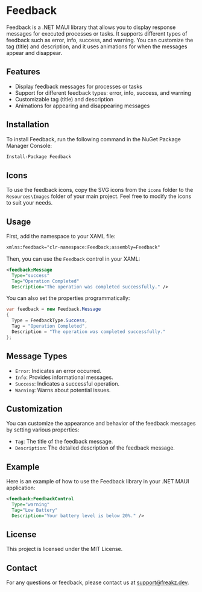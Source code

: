# Feedback

Feedback is a .NET MAUI library that allows you to display response messages for executed processes or tasks. It supports different types of feedback such as error, info, success, and warning. You can customize the tag (title) and description, and it uses animations for when the messages appear and disappear.

## Features

- Display feedback messages for processes or tasks
- Support for different feedback types: error, info, success, and warning
- Customizable tag (title) and description
- Animations for appearing and disappearing messages

## Installation

To install Feedback, run the following command in the NuGet Package Manager Console:

```sh
Install-Package Feedback
```

## Icons

To use the feedback icons, copy the SVG icons from the `icons` folder to the `Resources\Images` folder of your main project. Feel free to modify the icons to suit your needs.

## Usage

First, add the namespace to your XAML file:

```xml
xmlns:feedback="clr-namespace:Feedback;assembly=Feedback"
```

Then, you can use the `Feedback` control in your XAML:

```xml
<feedback:Message
  Type="success"
  Tag="Operation Completed"
  Description="The operation was completed successfully." />
```

You can also set the properties programmatically:

```csharp
var feedback = new Feedback.Message
{
  Type = FeedbackType.Success,
  Tag = "Operation Completed",
  Description = "The operation was completed successfully."
};
```

## Message Types

- `Error`: Indicates an error occurred.
- `Info`: Provides informational messages.
- `Success`: Indicates a successful operation.
- `Warning`: Warns about potential issues.

## Customization

You can customize the appearance and behavior of the feedback messages by setting various properties:

- `Tag`: The title of the feedback message.
- `Description`: The detailed description of the feedback message.

## Example

Here is an example of how to use the Feedback library in your .NET MAUI application:

```xml
<feedback:FeedbackControl
  Type="warning"
  Tag="Low Battery"
  Description="Your battery level is below 20%." />
```

## License

This project is licensed under the MIT License.

## Contact

For any questions or feedback, please contact us at [support@freakz.dev](mailto:support@freakz.dev).
